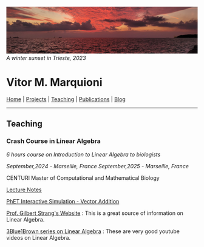 ![](image1.jpg)
*A winter sunset in Trieste, 2023*

# Vitor M. Marquioni

[Home](README.md)  |  [Projects](projects.md)  |  [Teaching](teaching.md)  |  [Publications](publications.md)  |  [Blog](blog.md)

---

## Teaching

### Crash Course in Linear Algebra

*6 hours course on Introduction to Linear Algebra to biologists*

*September,2024 - Marseille, France*
*September,2025 - Marseille, France*

CENTURI Master of Computational and Mathematical Biology

[Lecture Notes](Linear_Algebra.pdf)

[PhET Interactive Simulation - Vector Addition](https://phet.colorado.edu/en/simulations/vector-addition/teaching-resources)

[Prof. Gilbert Strang's Website](https://math.mit.edu/~gs/) : This is a great source of information on Linear Algebra.

[3Blue1Brown series on Linear Algebra](https://youtu.be/fNk_zzaMoSs?si=FlieNu9Bx7g7LOee) : These are very good youtube videos on Linear Algebra.
